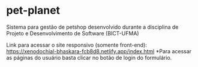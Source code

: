 # pet-planet
Sistema para gestão de petshop desenvolvido durante a disciplina de Projeto e Desenvolvimento de Software (BICT-UFMA)

Link para acessar o site responsivo (somente front-end): https://xenodochial-bhaskara-fcb8d8.netlify.app/index.html
*Para acessar as páginas do usuário basta clicar no botão de login do formulário.
